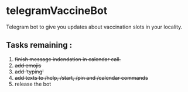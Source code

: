 # telegramVaccineBot
Telegram bot to give you updates about vaccination slots in your locality.

## Tasks remaining :
1. ~~finish message indendation in calendar call.~~
2. ~~add emojis~~
3. ~~add 'typing'~~
4. ~~add texts to /help, /start, /pin and /calendar commands~~
5. release the bot

